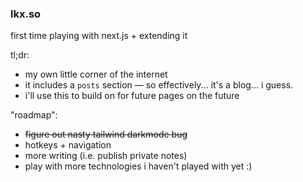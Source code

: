 ### lkx.so
first time playing with next.js + extending it

tl;dr:
* my own little corner of the internet
* it includes a `posts` section — so effectively... it's a blog... i guess.
* i'll use this to build on for future pages on the future

"roadmap":
* ~~figure out nasty tailwind darkmode bug~~
* hotkeys + navigation
* more writing (i.e. publish private notes)
* play with more technologies i haven't played with yet :) 
